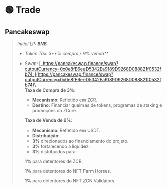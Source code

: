 # 🟢 Trade

## Pancakeswap

> _Initial LP: **BNB**_
>
> * _Token Tax: 3**% compra / 9% venda**_
> *   _Swap:_ [_https://pancakeswap.finance/swap?outputCurrency=0x0e8fE6eeD5342Ea9189D9268D088821f0532fb74_](https://pancakeswap.finance/swap?outputCurrency=0x0e8fE6eeD5342Ea9189D9268D088821f0532fb74)\
>     \
>     **Taxa de Compra de 3%**:
>
>     * **Mecanismo**: Refletido em ZCR.
>     * **Destino**: Financiar queimas de tokens, programas de staking e promoções da ZCore.
>
>     **Taxa de Venda de 9%**:
>
>     * **Mecanismo**: Refletido em USDT.
>     * **Distribuição**:
>     * **3%** direcionados ao financiamento do projeto.
>     * **3%** fortalecendo a liquidez.
>     * **3%** distribuídos para:
>
>     **1%** para detentores de ZCR.
>
>     **1%** para detentores do NFT Farm Horses.
>
>     **1%** para detentores do NFT ZCN Validators.
